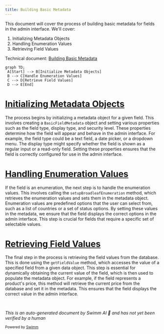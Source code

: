 ```yaml
---
title: Building Basic Metadata
---
```

This document will cover the process of building basic metadata for fields in the admin interface. We'll cover:

1. Initializing Metadata Objects
2. Handling Enumeration Values
3. Retrieving Field Values

Technical document: <SwmLink doc-title="Building Basic Metadata">[Building Basic Metadata](/.swm/building-basic-metadata.0bp46lm5.sw.md)</SwmLink>

```mermaid
graph TD;
 A[Start] --> B[Initialize Metadata Objects]
 B --> C[Handle Enumeration Values]
 C --> D[Retrieve Field Values]
 D --> E[End]
```

# [Initializing Metadata Objects](https://app.swimm.io/repos/Z2l0aHViJTNBJTNBQnJvYWRsZWFmQ29tbWVyY2UtZGVtby1uZXclM0ElM0FTd2ltbS1EZW1v/docs/0bp46lm5#building-basic-metadata)

The process begins by initializing a metadata object for a given field. This involves creating a `BasicFieldMetadata` object and setting various properties such as the field type, display type, and security level. These properties determine how the field will appear and behave in the admin interface. For example, the field type could be a text field, a date picker, or a dropdown menu. The display type might specify whether the field is shown as a regular input or a read-only field. Setting these properties ensures that the field is correctly configured for use in the admin interface.

# [Handling Enumeration Values](https://app.swimm.io/repos/Z2l0aHViJTNBJTNBQnJvYWRsZWFmQ29tbWVyY2UtZGVtby1uZXclM0ElM0FTd2ltbS1EZW1v/docs/0bp46lm5#setupbroadleafenumeration)

If the field is an enumeration, the next step is to handle the enumeration values. This involves calling the `setupBroadleafEnumeration` method, which retrieves the enumeration values and sets them in the metadata object. Enumeration values are predefined options that the user can select from, such as a list of countries or a set of status options. By setting these values in the metadata, we ensure that the field displays the correct options in the admin interface. This step is crucial for fields that require a specific set of selectable values.

# [Retrieving Field Values](https://app.swimm.io/repos/Z2l0aHViJTNBJTNBQnJvYWRsZWFmQ29tbWVyY2UtZGVtby1uZXclM0ElM0FTd2ltbS1EZW1v/docs/0bp46lm5#getting-field-value)

The final step in the process is retrieving the field values from the database. This is done using the `getFieldValue` method, which accesses the value of a specified field from a given data object. This step is essential for dynamically obtaining the current value of the field, which is then used to populate the metadata object. For example, if the field represents a product's price, this method will retrieve the current price from the database and set it in the metadata. This ensures that the field displays the correct value in the admin interface.

&nbsp;

*This is an auto-generated document by Swimm AI 🌊 and has not yet been verified by a human*

<SwmMeta version="3.0.0" repo-id="Z2l0aHViJTNBJTNBQnJvYWRsZWFmQ29tbWVyY2UtZGVtby1uZXclM0ElM0FTd2ltbS1EZW1v" repo-name="BroadleafCommerce-demo-new" doc-type="product-flows"><sup>Powered by [Swimm](/)</sup></SwmMeta>
